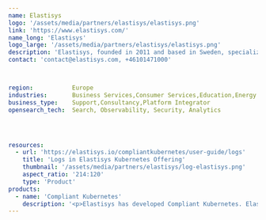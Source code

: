 ```yaml
---
name: Elastisys
logo: '/assets/media/partners/elastisys/elastisys.png'
link: 'https://www.elastisys.com/'
name_long: 'Elastisys'
logo_large: '/assets/media/partners/elastisys/elastisys.png'
description: 'Elastisys, founded in 2011 and based in Sweden, specializes in cloud native technologies. We offer a cloud native Kubernetes platform, optimized for security and compliance with EU regulations for software critical to our society. Our solutions enable customers to accelerate innovation, reduce costs, and enhance security using our leading cloud native technology and expertise.'
contact: 'contact@elastisys.com, +46101471000'



region:           Europe
industries:       Business Services,Consumer Services,Education,Energy and Utilities,Healthcare,Media and Entertainment,Public Sector,Non-Profit,Retail and e-Commerce,Software and Technology,Financial Services
business_type:    Support,Consultancy,Platform Integrator
opensearch_tech:  Search, Observability, Security, Analytics




resources:
  - url: 'https://elastisys.io/compliantkubernetes/user-guide/logs'
    title: 'Logs in Elastisys Kubernetes Offering'
    thumbnail: '/assets/media/partners/elastisys/log-elastisys.png'
    aspect_ratio: '214:120'
    type: 'Product'
products:
  - name: 'Compliant Kubernetes'
    description: '<p>Elastisys has developed Compliant Kubernetes. Elastisys Compliant Kubernetes enables organizations across Europe to accelerate innovation through open source cloud-native technology, while ensuring security and regulatory compliance.</p><p>Elastisys utilize Opensearch as part of our offering to provide our customers with out of the box logging for Kubernetes environments.</p>'
---
```

